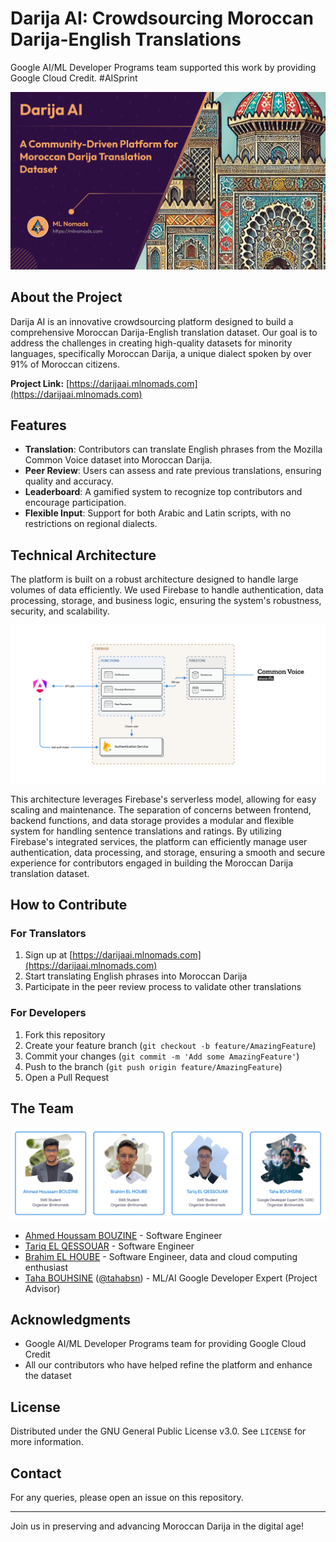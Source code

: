 # Darija AI: Crowdsourcing Moroccan Darija-English Translations

Google AI/ML Developer Programs team supported this work by providing Google Cloud Credit. #AISprint

![Darija AI Banner](assets/banner.png)

## About the Project

Darija AI is an innovative crowdsourcing platform designed to build a comprehensive Moroccan Darija-English translation dataset. Our goal is to address the challenges in creating high-quality datasets for minority languages, specifically Moroccan Darija, a unique dialect spoken by over 91% of Moroccan citizens.

**Project Link:** [https://darijaai.mlnomads.com](https://darijaai.mlnomads.com)

## Features

- **Translation**: Contributors can translate English phrases from the Mozilla Common Voice dataset into Moroccan Darija.
- **Peer Review**: Users can assess and rate previous translations, ensuring quality and accuracy.
- **Leaderboard**: A gamified system to recognize top contributors and encourage participation.
- **Flexible Input**: Support for both Arabic and Latin scripts, with no restrictions on regional dialects.

## Technical Architecture

The platform is built on a robust architecture designed to handle large volumes of data efficiently. We used Firebase to handle authentication, data processing, storage, and business logic, ensuring the system's robustness, security, and scalability.

![Technical Architecture](assets/architecture.png)

This architecture leverages Firebase's serverless model, allowing for easy scaling and maintenance. The separation of concerns between frontend, backend functions, and data storage provides a modular and flexible system for handling sentence translations and ratings. By utilizing Firebase's integrated services, the platform can efficiently manage user authentication, data processing, and storage, ensuring a smooth and secure experience for contributors engaged in building the Moroccan Darija translation dataset.

## How to Contribute

### For Translators

1. Sign up at [https://darijaai.mlnomads.com](https://darijaai.mlnomads.com)
2. Start translating English phrases into Moroccan Darija
3. Participate in the peer review process to validate other translations

### For Developers

1. Fork this repository
2. Create your feature branch (`git checkout -b feature/AmazingFeature`)
3. Commit your changes (`git commit -m 'Add some AmazingFeature'`)
4. Push to the branch (`git push origin feature/AmazingFeature`)
5. Open a Pull Request

## The Team

![Darija AI Team](assets/team.png)

- [Ahmed Houssam BOUZINE](https://www.linkedin.com/in/ahmed-houssam-bouzine/) - Software Engineer
- [Tariq EL QESSOUAR](https://www.linkedin.com/in/elqessouartariq/) - Software Engineer
- [Brahim EL HOUBE](https://brahimelhoube.com/) - Software Engineer, data and cloud computing enthusiast
- [Taha BOUHSINE](https://www.tahabouhsine.com/) ([@tahabsn](https://hashnode.com/@tahabsn)) - ML/AI Google Developer Expert (Project Advisor)

## Acknowledgments

- Google AI/ML Developer Programs team for providing Google Cloud Credit
- All our contributors who have helped refine the platform and enhance the dataset

## License

Distributed under the GNU General Public License v3.0. See `LICENSE` for more information.

## Contact

For any queries, please open an issue on this repository.

---

Join us in preserving and advancing Moroccan Darija in the digital age!
